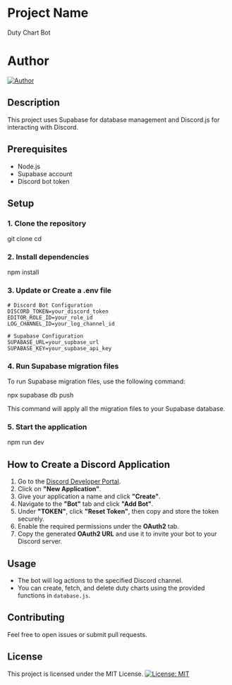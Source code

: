 # Project Name
Duty Chart Bot

# Author
[![Author](https://img.shields.io/badge/Author-Akame__Lucy-blue)](https://github.com/Akame-Lucy)

## Description
This project uses Supabase for database management and Discord.js for interacting with Discord.

## Prerequisites
- Node.js
- Supabase account
- Discord bot token

## Setup

### 1. Clone the repository
git clone <repository-url> cd <repository-directory>

### 2. Install dependencies
npm install

### 3. Update or Create a .env file
```
# Discord Bot Configuration
DISCORD_TOKEN=your_discord_token
EDITOR_ROLE_ID=your_role_id
LOG_CHANNEL_ID=your_log_channel_id

# Supabase Configuration
SUPABASE_URL=your_supbase_url
SUPABASE_KEY=your_supbase_api_key
```

### 4. Run Supabase migration files
To run Supabase migration files, use the following command:

npx supabase db push

This command will apply all the migration files to your Supabase database.

### 5. Start the application
npm run dev

## How to Create a Discord Application

1. Go to the [Discord Developer Portal](https://discord.com/developers/applications).
2. Click on **"New Application"**.
3. Give your application a name and click **"Create"**.
4. Navigate to the **"Bot"** tab and click **"Add Bot"**.
5. Under **"TOKEN"**, click **"Reset Token"**, then copy and store the token securely.
6. Enable the required permissions under the **OAuth2** tab.
7. Copy the generated **OAuth2 URL** and use it to invite your bot to your Discord server.

## Usage
- The bot will log actions to the specified Discord channel.
- You can create, fetch, and delete duty charts using the provided functions in `database.js`.

## Contributing
Feel free to open issues or submit pull requests.

## License
This project is licensed under the MIT License.
[![License: MIT](https://img.shields.io/badge/License-MIT-yellow.svg)](https://opensource.org/licenses/MIT)
